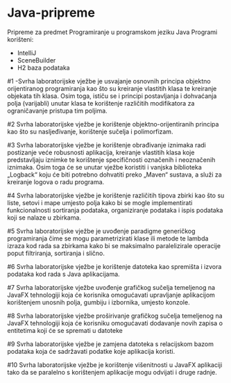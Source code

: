 # Java-pripreme

Pripreme za predmet Programiranje u programskom jeziku Java
Programi korišteni:
- IntelliJ
- SceneBuilder
- H2 baza podataka

#1
-Svrha laboratorijske vježbe je usvajanje osnovnih principa objektno orijentiranog programiranja kao što su kreiranje vlastitih klasa te kreiranje objekata tih klasa. Osim toga, ističu se i principi postavljanja i dohvaćanja polja (varijabli) unutar klasa te korištenje različitih modifikatora za ograničavanje pristupa tim poljima.

#2
Svrha laboratorijske vježbe je korištenje objektno-orijentiranih principa kao što su nasljeđivanje, korištenje sučelja i polimorfizam.

#3
Svrha laboratorijske vježbe je korištenje obrađivanje iznimaka radi postizanje veće robusnosti aplikacija, kreiranje vlastitih klasa koje predstavljaju iznimke te korištenje specifičnosti označenih i neoznačenih iznimaka. Osim toga će se unutar vježbe koristiti i vanjska biblioteka „Logback“ koju će biti potrebno dohvatiti preko „Maven“ sustava, a služi za kreiranje logova o radu programa.

#4
Svrha laboratorijske vježbe je korištenje različitih tipova zbirki kao što su liste, setovi i mape umjesto polja kako bi se mogle implementirati funkcionalnosti sortiranja podataka, organiziranje podataka i ispis podataka koji se nalaze u zbirkama.

#5
Svrha laboratorijske vježbe je uvođenje paradigme generičkog programiranja čime se mogu parametrizirati klase ili metode te lambda izraza kod rada sa zbirkama kako bi se maksimalno paralelizirale operacije poput filtriranja, sortiranja i slično.

#6
Svrha laboratorijske vježbe je korištenje datoteka kao spremišta i izvora podataka kod rada s Java aplikacijama.

#7
Svrha laboratorijske vježbe uvođenje grafičkog sučelja temeljenog na JavaFX tehnologiji koja će korisnika omogućavati upravljanje aplikacijom korištenjem unosnih polja, gumbiju i izbornika, umjesto konzole.

#8
Svrha laboratorijske vježbe proširivanje grafičkog sučelja temeljenog na JavaFX tehnologiji koja će korisniku omogućavati dodavanje novih zapisa o entitetima koji će se spremati u datoteke

#9
Svrha laboratorijske vježbe je zamjena datoteka s relacijskom bazom podataka koja će sadržavati podatke koje aplikacija koristi.

#10
Svrha laboratorijske vježbe je korištenje višenitnosti u JavaFX aplikaciji tako da se paralelno s korištenjem aplikacije mogu odvijati i druge radnje.
